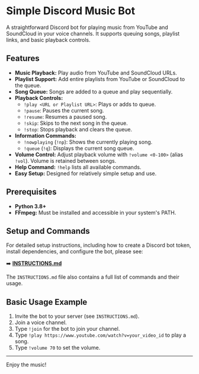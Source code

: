 # Simple Discord Music Bot

A straightforward Discord bot for playing music from YouTube and SoundCloud in your voice channels. It supports queuing songs, playlist links, and basic playback controls.

## Features

*   **Music Playback:** Play audio from YouTube and SoundCloud URLs.
*   **Playlist Support:** Add entire playlists from YouTube or SoundCloud to the queue.
*   **Song Queue:** Songs are added to a queue and play sequentially.
*   **Playback Controls:**
    *   `!play <URL or Playlist URL>`: Plays or adds to queue.
    *   `!pause`: Pauses the current song.
    *   `!resume`: Resumes a paused song.
    *   `!skip`: Skips to the next song in the queue.
    *   `!stop`: Stops playback and clears the queue.
*   **Information Commands:**
    *   `!nowplaying` (`!np`): Shows the currently playing song.
    *   `!queue` (`!q`): Displays the current song queue.
*   **Volume Control:** Adjust playback volume with `!volume <0-100>` (alias `!vol`). Volume is retained between songs.
*   **Help Command:** `!help` lists all available commands.
*   **Easy Setup:** Designed for relatively simple setup and use.

## Prerequisites

*   **Python 3.8+**
*   **FFmpeg:** Must be installed and accessible in your system's PATH.

## Setup and Commands

For detailed setup instructions, including how to create a Discord bot token, install dependencies, and configure the bot, please see:

➡️ **[INSTRUCTIONS.md](INSTRUCTIONS.md)**

The `INSTRUCTIONS.md` file also contains a full list of commands and their usage.

## Basic Usage Example

1.  Invite the bot to your server (see `INSTRUCTIONS.md`).
2.  Join a voice channel.
3.  Type `!join` for the bot to join your channel.
4.  Type `!play https://www.youtube.com/watch?v=your_video_id` to play a song.
5.  Type `!volume 70` to set the volume.

---

Enjoy the music!
